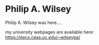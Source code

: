 # Philip A. Wilsey
Philip A. Wilsey was here....

my university webpages are available here: https://eecs.ceas.uc.edu/~wilseypa/

